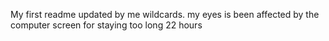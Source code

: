 My first readme updated by me wildcards. my eyes is been affected by the computer screen for staying too long 22 hours 
